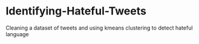 # Identifying-Hateful-Tweets
Cleaning a dataset of tweets and using kmeans clustering to detect hateful language
